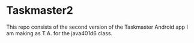 # Taskmaster2

This repo consists of the second version of the Taskmaster Android app I am making as T.A. for the java401d6 class.
